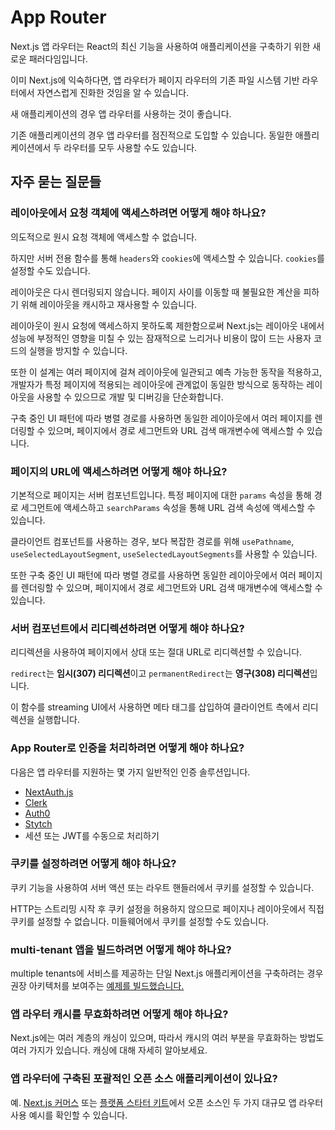 # App Router

Next.js 앱 라우터는 React의 최신 기능을 사용하여 애플리케이션을 구축하기 위한 새로운 패러다임입니다.

이미 Next.js에 익숙하다면, 앱 라우터가 페이지 라우터의 기존 파일 시스템 기반 라우터에서 자연스럽게 진화한 것임을 알 수 있습니다.

새 애플리케이션의 경우 앱 라우터를 사용하는 것이 좋습니다.

기존 애플리케이션의 경우 앱 라우터를 점진적으로 도입할 수 있습니다. 동일한 애플리케이션에서 두 라우터를 모두 사용할 수도 있습니다.

## 자주 묻는 질문들

### 레이아웃에서 요청 객체에 액세스하려면 어떻게 해야 하나요?

의도적으로 원시 요청 객체에 액세스할 수 없습니다.

하지만 서버 전용 함수를 통해 `headers`와 `cookies`에 액세스할 수 있습니다. `cookies`를 설정할 수도 있습니다.

레이아웃은 다시 렌더링되지 않습니다. 페이지 사이를 이동할 때 불필요한 계산을 피하기 위해 레이아웃을 캐시하고 재사용할 수 있습니다.

레이아웃이 원시 요청에 액세스하지 못하도록 제한함으로써 Next.js는 레이아웃 내에서 성능에 부정적인 영향을 미칠 수 있는 잠재적으로 느리거나 비용이 많이 드는 사용자 코드의 실행을 방지할 수 있습니다.

또한 이 설계는 여러 페이지에 걸쳐 레이아웃에 일관되고 예측 가능한 동작을 적용하고, 개발자가 특정 페이지에 적용되는 레이아웃에 관계없이 동일한 방식으로 동작하는 레이아웃을 사용할 수 있으므로 개발 및 디버깅을 단순화합니다.

구축 중인 UI 패턴에 따라 병렬 경로를 사용하면 동일한 레이아웃에서 여러 페이지를 렌더링할 수 있으며, 페이지에서 경로 세그먼트와 URL 검색 매개변수에 액세스할 수 있습니다.

### 페이지의 URL에 액세스하려면 어떻게 해야 하나요?

기본적으로 페이지는 서버 컴포넌트입니다. 특정 페이지에 대한 `params` 속성을 통해 경로 세그먼트에 액세스하고 `searchParams` 속성을 통해 URL 검색 속성에 액세스할 수 있습니다.

클라이언트 컴포넌트를 사용하는 경우, 보다 복잡한 경로를 위해 `usePathname`, `useSelectedLayoutSegment`, `useSelectedLayoutSegments`를 사용할 수 있습니다.

또한 구축 중인 UI 패턴에 따라 병렬 경로를 사용하면 동일한 레이아웃에서 여러 페이지를 렌더링할 수 있으며, 페이지에서 경로 세그먼트와 URL 검색 매개변수에 액세스할 수 있습니다.

### 서버 컴포넌트에서 리디렉션하려면 어떻게 해야 하나요?

리디렉션을 사용하여 페이지에서 상대 또는 절대 URL로 리디렉션할 수 있습니다.

`redirect`는 **임시(307) 리디렉션**이고 `permanentRedirect`는 **영구(308) 리디렉션**입니다.

이 함수를 streaming UI에서 사용하면 메타 태그를 삽입하여 클라이언트 측에서 리디렉션을 실행합니다.

### App Router로 인증을 처리하려면 어떻게 해야 하나요?

다음은 앱 라우터를 지원하는 몇 가지 일반적인 인증 솔루션입니다.

- [NextAuth.js](https://next-auth.js.org/configuration/nextjs#in-app-router)
- [Clerk](https://clerk.com/docs/quickstarts/nextjs)
- [Auth0](https://github.com/auth0/nextjs-auth0#app-router)
- [Stytch](https://stytch.com/docs/example-apps/frontend/nextjs)
- 세션 또는 JWT를 수동으로 처리하기

### 쿠키를 설정하려면 어떻게 해야 하나요?

쿠키 기능을 사용하여 서버 액션 또는 라우트 핸들러에서 쿠키를 설정할 수 있습니다.

HTTP는 스트리밍 시작 후 쿠키 설정을 허용하지 않으므로 페이지나 레이아웃에서 직접 쿠키를 설정할 수 없습니다. 미들웨어에서 쿠키를 설정할 수도 있습니다.

### multi-tenant 앱을 빌드하려면 어떻게 해야 하나요?

multiple tenants에 서비스를 제공하는 단일 Next.js 애플리케이션을 구축하려는 경우 권장 아키텍처를 보여주는 [예제를 빌드했습니다.](https://vercel.com/templates/next.js/platforms-starter-kit)

### 앱 라우터 캐시를 무효화하려면 어떻게 해야 하나요?

Next.js에는 여러 계층의 캐싱이 있으며, 따라서 캐시의 여러 부분을 무효화하는 방법도 여러 가지가 있습니다. 캐싱에 대해 자세히 알아보세요.

### 앱 라우터에 구축된 포괄적인 오픈 소스 애플리케이션이 있나요?

예. [Next.js 커머스](https://vercel.com/templates/next.js/nextjs-commerce) 또는 [플랫폼 스타터 키트](https://vercel.com/templates/next.js/platforms-starter-kit)에서 오픈 소스인 두 가지 대규모 앱 라우터 사용 예시를 확인할 수 있습니다.
